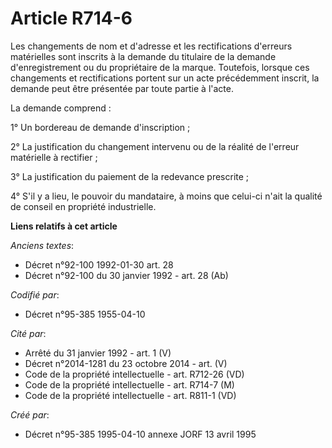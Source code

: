# Article R714-6

Les changements de nom et d'adresse et les rectifications d'erreurs matérielles sont inscrits à la demande du titulaire de la
demande d'enregistrement ou du propriétaire de la marque. Toutefois, lorsque ces changements et rectifications portent sur un
acte précédemment inscrit, la demande peut être présentée par toute partie à l'acte.

La demande comprend :

1° Un bordereau de demande d'inscription ;

2° La justification du changement intervenu ou de la réalité de l'erreur matérielle à rectifier ;

3° La justification du paiement de la redevance prescrite ;

4° S'il y a lieu, le pouvoir du mandataire, à moins que celui-ci n'ait la qualité de conseil en propriété industrielle.

**Liens relatifs à cet article**

_Anciens textes_:

  - Décret n°92-100 1992-01-30 art. 28
  - Décret n°92-100 du 30 janvier 1992 - art. 28 (Ab)

_Codifié par_:

  - Décret n°95-385 1955-04-10

_Cité par_:

  - Arrêté du 31 janvier 1992 - art. 1 (V)
  - Décret n°2014-1281 du 23 octobre 2014 - art. (V)
  - Code de la propriété intellectuelle - art. R712-26 (VD)
  - Code de la propriété intellectuelle - art. R714-7 (M)
  - Code de la propriété intellectuelle - art. R811-1 (VD)

_Créé par_:

  - Décret n°95-385 1995-04-10 annexe JORF 13 avril 1995
